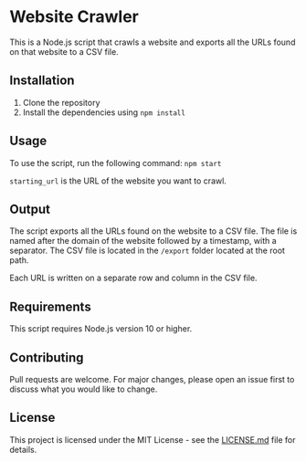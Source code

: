 # Website Crawler

This is a Node.js script that crawls a website and exports all the URLs found on that website to a CSV file.

## Installation

1. Clone the repository
2. Install the dependencies using `npm install`

## Usage

To use the script, run the following command:
`npm start`

`starting_url` is the URL of the website you want to crawl.

## Output

The script exports all the URLs found on the website to a CSV file. The file is named after the domain of the website followed by a timestamp, with a separator. The CSV file is located in the `/export` folder located at the root path.

Each URL is written on a separate row and column in the CSV file.

## Requirements

This script requires Node.js version 10 or higher.

## Contributing

Pull requests are welcome. For major changes, please open an issue first to discuss what you would like to change.

## License

This project is licensed under the MIT License - see the [LICENSE.md](LICENSE.md) file for details.
